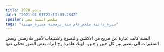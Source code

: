 ```yaml
---
title: ملخص 2020 
date: "2021-01-01T22:12:03.284Z"
spoiler: ملخص السنة معي
tags: "سيرة_ذاتية ملخص_عام سنة_برمجية مسيرة_مهنية"
---
```


السنة كانت عبارة عن مزيج من الاكشن والنضوج واستيعاب لآمور ملازمتني وبعض المتغيرات الي بتصير بين كل حين و حين..
لهيك هلمرة رح اترك بعض الصور تحكي عنها


